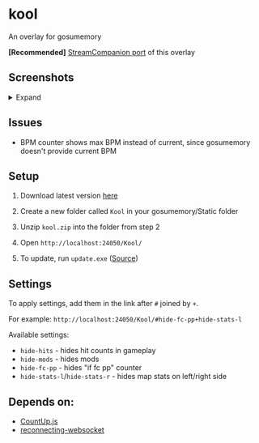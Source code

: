 # kool

An overlay for gosumemory

**[Recommended]** [StreamCompanion port](https://github.com/uzervlad/kool-sc) of this overlay

## Screenshots

<details>
  <summary>Expand</summary>

  ![image](/img/a.png)

  ![image](/img/b.png)

</details>

## Issues

* BPM counter shows max BPM instead of current, since gosumemory doesn't provide current BPM

## Setup

1. Download latest version [here](https://github.com/uzervlad/kool-gosu/releases/latest/download/kool.zip)

2. Create a new folder called `Kool` in your gosumemory/Static folder

3. Unzip `kool.zip` into the folder from step 2

4. Open `http://localhost:24050/Kool/`

5. To update, run `update.exe` ([Source](https://github.com/uzervlad/simple-gh-updater))

## Settings

To apply settings, add them in the link after `#` joined by `+`.

For example: `http://localhost:24050/Kool/#hide-fc-pp+hide-stats-l`

Available settings:

* `hide-hits` - hides hit counts in gameplay
* `hide-mods` - hides mods
* `hide-fc-pp` - hides "if fc pp" counter
* `hide-stats-l`/`hide-stats-r` - hides map stats on left/right side

## Depends on:

* [CountUp.js](https://github.com/inorganik/CountUp.js)
* [reconnecting-websocket](https://github.com/pladaria/reconnecting-websocket)
